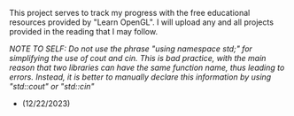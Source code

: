 This project serves to track my progress with the free educational resources provided by "Learn OpenGL".
I will upload any and all projects provided in the reading that I may follow.

*NOTE TO SELF: Do not use the phrase "using namespace std;" for simplifying the use of cout and cin.
This is bad practice, with the main reason that two libraries can have the same function name,
thus leading to errors. Instead, it is better to manually declare this information
by using "std::cout" or "std::cin"*

- (12/22/2023)

